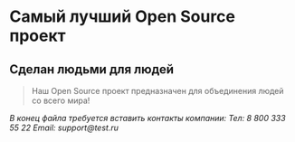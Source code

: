 # Самый лучший Open Source проект

## Сделан людьми для людей

> Наш Open Source проект предназначен для объединения людей со всего мира!

_В конец файла требуется вставить контакты компании:
Тел: 8 800 333 55 22
Email: support@test.ru_
